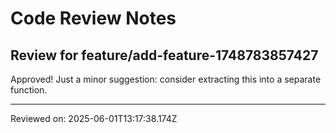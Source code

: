 # Code Review Notes

## Review for feature/add-feature-1748783857427

Approved! Just a minor suggestion: consider extracting this into a separate function.

---
Reviewed on: 2025-06-01T13:17:38.174Z